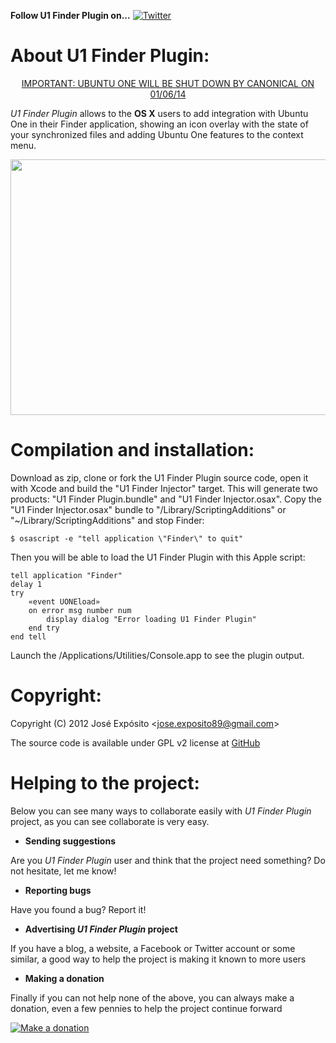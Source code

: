 **Follow U1 Finder Plugin on...** [![](https://lh3.googleusercontent.com/-kRgKvb-T4_4/T9psNwZN3TI/AAAAAAAAANA/pwasxapdWm0/s33/twitter.png "Twitter")](https://twitter.com/#!/Jose__Exposito)

About U1 Finder Plugin:
=======================

<p align="center">
    <a href="http://blog.canonical.com/2014/04/02/shutting-down-ubuntu-one-file-services/">IMPORTANT: UBUNTU ONE WILL BE SHUT DOWN BY CANONICAL ON 01/06/14</a>
</p>

_U1 Finder Plugin_ allows to the **OS X** users to add integration with Ubuntu One in their Finder application, showing an icon overlay with the state of your synchronized files and adding Ubuntu One features to the context menu.

<p align="center">
	<img src="https://pbs.twimg.com/media/BFnAJN2CMAAzNmw.png:large" width="649" height="409">
</p>

Compilation and installation:
=============================

Download as zip, clone or fork the U1 Finder Plugin source code, open it with Xcode and build the "U1 Finder Injector" target. This will generate two products: "U1 Finder Plugin.bundle" and "U1 Finder Injector.osax".
Copy the "U1 Finder Injector.osax" bundle to "/Library/ScriptingAdditions" or "~/Library/ScriptingAdditions" and stop Finder:

    $ osascript -e "tell application \"Finder\" to quit"

Then you will be able to load the U1 Finder Plugin with this Apple script:

    tell application "Finder"
	delay 1
	try
		«event UONEload»
    	on error msg number num
    		display dialog "Error loading U1 Finder Plugin"
    	end try
    end tell


Launch the /Applications/Utilities/Console.app to see the plugin output.


Copyright:
==========

Copyright (C) 2012 José Expósito <<jose.exposito89@gmail.com>> 

The source code is available under GPL v2 license at [GitHub](https://github.com/JoseExposito/U1-Finder-Plugin)


Helping to the project:
=======================

Below you can see many ways to collaborate easily with _U1 Finder Plugin_ project, as you
can see collaborate is very easy.

+ **Sending suggestions**

 Are you _U1 Finder Plugin_ user and think that the project need something? Do not hesitate, let me know!


+ **Reporting bugs**

 Have you found a bug? Report it!

+ **Advertising _U1 Finder Plugin_ project**

 If you have a blog, a website, a Facebook or Twitter account or some similar, a good way to help the project is making it known to more users


+ **Making a donation**

 Finally if you can not help none of the above, you can always make a donation, even a few pennies to help the project continue forward

 [![](https://www.paypal.com/en_US/i/btn/btn_donateCC_LG.gif "Make a donation")](https://www.paypal.com/cgi-bin/webscr?cmd=_donations&business=FT2KS37PVG8PU&lc=US&item_name=Egg%20Software&currency_code=EUR&bn=PP%2dDonationsBF%3abtn_donateCC_LG%2egif%3aNonHosted)
